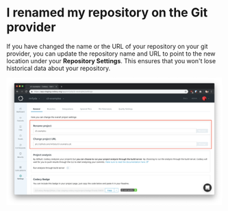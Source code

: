 # I renamed my repository on the Git provider

If you have changed the name or the URL of your repository on your git provider, you can update the repository name and URL to point to the new location under your **Repository Settings**. This ensures that you won't lose historical data about your repository.

![](/images/Screenshot_2018-11-27_at_15.58.37.png)
